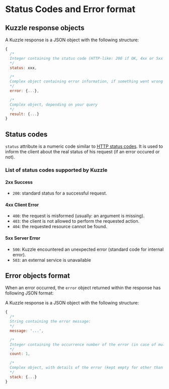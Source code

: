 # Status Codes and Error format

## Kuzzle response objects

A Kuzzle response is a JSON object with the following structure:
```javascript
{
  /*
  Integer containing the status code (HTTP-like: 200 if OK, 4xx or 5xx in case of error)
  */
  status: xxx,  

  /*
  Complex object containing error information, if something went wrong (null if OK)
  */
  error: {...},  

  /*
  Complex object, depending on your query
  */
  result: {...}
}
```

## Status codes

``status`` attribute is a numeric code similar to [HTTP status codes](https://en.wikipedia.org/wiki/List_of_HTTP_status_codes).
It is used to inform the client about the real status of his request (if an error occured or not).

### List of status codes supported by Kuzzle

#### 2xx Success

* ``200``: standard status for a successful request.

#### 4xx Client Error

* ``400``: the request is misformed (usually: an argument is missing).
* ``403``: the client is not allowed to perform the requested action.
* ``404``: the requested resource cannot be found.

#### 5xx Server Error

* ``500``: Kuzzle encountered an unexpected error (standard code for internal error).
* ``503``: an external service is unavailable

## Error objects format

When an error occurred, the ``error`` object returned within the response has following JSON format:

A Kuzzle response is a JSON object with the following structure:
```javascript
{
  /*
  String containing the error message:
  */
  message: '...',

  /*
  Integer containing the occurrence number of the error (in case of multiple error for bulk actions)
  */
  count: 1,

  /*
  Complex object, with details of the error (kept empty for other than "500" errors)
  */
  stack: {...}
}
```

